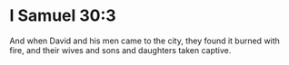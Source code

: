 # I Samuel 30:3

And when David and his men came to the city, they found it burned with fire, and their wives and sons and daughters taken captive.
